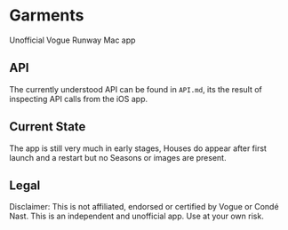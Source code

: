 # Garments

Unofficial Vogue Runway Mac app

## API

The currently understood API can be found in `API.md`, its the result of inspecting API calls from the iOS app.

## Current State

The app is still very much in early stages, Houses do appear after first launch and a restart but no Seasons or images are present.

## Legal

Disclaimer: This is not affiliated, endorsed or certified by Vogue or Condé Nast. This is an independent and unofficial app. Use at your own risk.